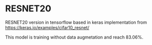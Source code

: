 # RESNET20

RESNET20 version in tensorflow based in keras implementation from https://keras.io/examples/cifar10_resnet/

This model is training without data augmetation and reach 83.06%. 
